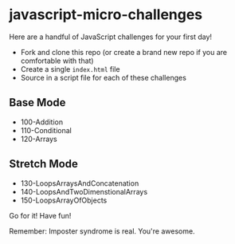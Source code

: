 # javascript-micro-challenges

Here are a handful of JavaScript challenges for your first day!

- Fork and clone this repo (or create a brand new repo if you are comfortable with that)
- Create a single `index.html` file
- Source in a script file for each of these challenges

## Base Mode

- 100-Addition
- 110-Conditional
- 120-Arrays

## Stretch Mode

- 130-LoopsArraysAndConcatenation
- 140-LoopsAndTwoDimenstionalArrays
- 150-LoopsArrayOfObjects

Go for it! Have fun!

Remember: Imposter syndrome is real. You're awesome. 

